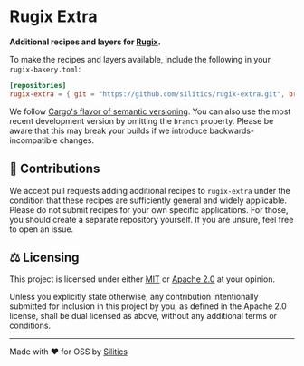 # Rugix Extra

**Additional recipes and layers for [Rugix](https://rugix.org).**

To make the recipes and layers available, include the following in your `rugix-bakery.toml`:

```toml
[repositories]
rugix-extra = { git = "https://github.com/silitics/rugix-extra.git", branch = "v0.8" }
```

We follow [Cargo's flavor of semantic versioning](https://doc.rust-lang.org/cargo/reference/resolver.html#semver-compatibility).
You can also use the most recent development version by omitting the `branch` property.
Please be aware that this may break your builds if we introduce backwards-incompatible changes.

## 🙌 Contributions

We accept pull requests adding additional recipes to `rugix-extra` under the condition that these recipes are sufficiently general and widely applicable.
Please do not submit recipes for your own specific applications.
For those, you should create a separate repository yourself.
If you are unsure, feel free to open an issue.

## ⚖️ Licensing

This project is licensed under either [MIT](https://github.com/silitics/rugix/blob/main/LICENSE-MIT) or [Apache 2.0](https://github.com/silitics/rugix/blob/main/LICENSE-APACHE) at your opinion.

Unless you explicitly state otherwise, any contribution intentionally submitted for inclusion in this project by you, as defined in the Apache 2.0 license, shall be dual licensed as above, without any additional terms or conditions.

---

Made with ❤️ for OSS by [Silitics](https://www.silitics.com)
